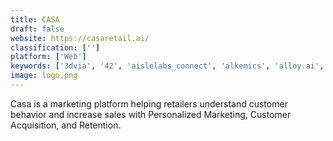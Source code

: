 ```yaml
---
title: CASA
draft: false 
website: https://casaretail.ai/
classification: ['']
platform: ['Web']
keywords: ['3dvia', '42', 'aislelabs_connect', 'alkemics', 'alloy.ai', 'buxton', 'chartio', 'commercehub_orderstream', 'dor', 'gofrugal_retail', 'jda_allocation', 'justenough', 'pc_repair_tracker', 'perfion', 'plytix', 'servicedock', 'sunlync_select', 'trailblazer', 'unicommerce', 'venueops', 'inriver']
image: logo.png
---
```

Casa is a marketing platform helping retailers understand customer behavior and increase sales with Personalized Marketing, Customer Acquisition, and Retention.